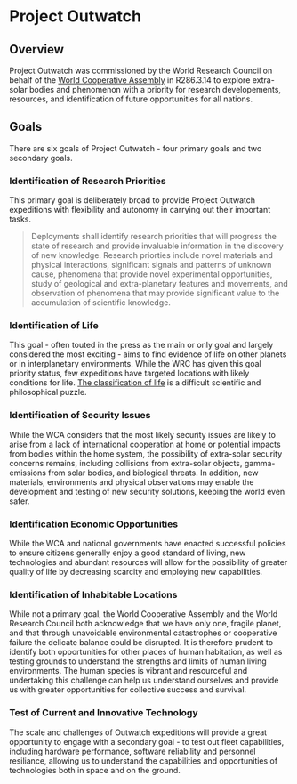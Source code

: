 # Project Outwatch

## Overview

Project Outwatch was commissioned by the World Research Council on behalf of the [World Cooperative Assembly](wca_overview.md) in R286.3.14 to explore extra-solar bodies and phenomenon with a priority for research developements, resources, and identification of future opportunities for all nations.

## Goals

There are six goals of Project Outwatch - four primary goals and two secondary goals.

### Identification of Research Priorities

This primary goal is deliberately broad to provide Project Outwatch expeditions with flexibility and autonomy in carrying out their important tasks.

>Deployments shall identify research priorities that will progress the state of research and provide invaluable information in the discovery of new knowledge.  Research priorties include novel materials and physical interactions, significant signals and patterns of unknown cause, phenomena that provide novel experimental opportunities, study of geological and extra-planetary features and movements, and observation of phenomena that may provide significant value to the accumulation of scientific knowledge.

### Identification of Life

This goal - often touted in the press as the main or only goal and largely considered the most exciting - aims to find evidence of life on other planets or in interplanetary environments.  While the WRC has given this goal priority status, few expeditions have targeted locations with likely conditions for life.  [The classification of life](wrc_classification_of_life_overview.md) is a difficult scientific and philosophical puzzle.

### Identification of Security Issues

While the WCA considers that the most likely security issues are likely to arise from a lack of international cooperation at home or potential impacts from bodies within the home system, the possibility of extra-solar security concerns remains, including collisions from extra-solar objects, gamma-emissions from solar bodies, and biological threats.  In addition, new materials, environments and physical observations may enable the development and testing of new security solutions, keeping the world even safer.

### Identification Economic Opportunities

While the WCA and national governments have enacted successful policies to ensure citizens generally enjoy a good standard of living, new technologies and abundant resources will allow for the possibility of greater quality of life by decreasing scarcity and employing new capabilities.

### Identification of Inhabitable Locations

While not a primary goal, the World Cooperative Assembly and the World Research Council both acknowledge that we have only one, fragile planet, and that through unavoidable environmental catastrophes or cooperative failure the delicate balance could be disrupted.  It is therefore prudent to identify both opportunities for other places of human habitation, as well as testing grounds to understand the strengths and limits of human living environments.  The human species is vibrant and resourceful and undertaking this challenge can help us understand ourselves and provide us with greater opportunities for collective success and survival.

### Test of Current and Innovative Technology

The scale and challenges of Outwatch expeditions will provide a great opportunity to engage with a secondary goal - to test out fleet capabilities, including hardware performance, software reliability and personnel resiliance, allowing us to understand the capabilities and opportunities of technologies both in space and on the ground.
